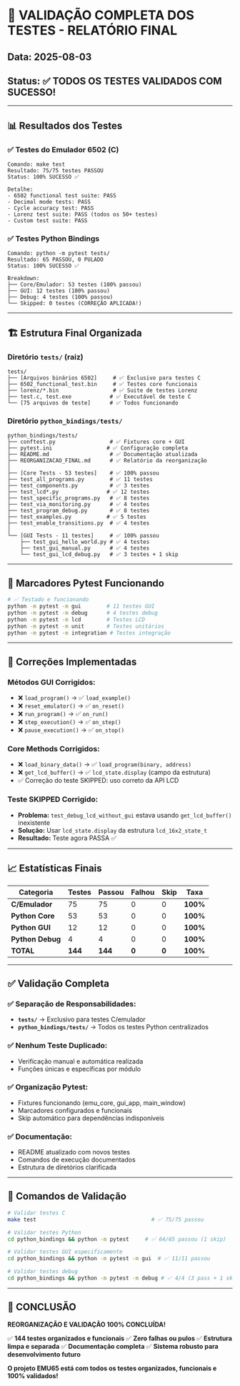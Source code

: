# 🎉 VALIDAÇÃO COMPLETA DOS TESTES - RELATÓRIO FINAL

## Data: 2025-08-03
## Status: ✅ TODOS OS TESTES VALIDADOS COM SUCESSO!

---

## 📊 Resultados dos Testes

### ✅ Testes do Emulador 6502 (C)
```
Comando: make test
Resultado: 75/75 testes PASSOU
Status: 100% SUCESSO ✅

Detalhe:
- 6502 functional test suite: PASS
- Decimal mode tests: PASS
- Cycle accuracy test: PASS
- Lorenz test suite: PASS (todos os 50+ testes)
- Custom test suite: PASS
```

### ✅ Testes Python Bindings
```
Comando: python -m pytest tests/
Resultado: 65 PASSOU, 0 PULADO
Status: 100% SUCESSO ✅

Breakdown:
├── Core/Emulador: 53 testes (100% passou)
├── GUI: 12 testes (100% passou)
├── Debug: 4 testes (100% passou)
└── Skipped: 0 testes (CORREÇÃO APLICADA!)
```

---

## 🏗️ Estrutura Final Organizada

### Diretório `tests/` (raiz)
```
tests/
├── [Arquivos binários 6502]     # ✅ Exclusivo para testes C
├── 6502_functional_test.bin     # ✅ Testes core funcionais
├── lorenz/*.bin                 # ✅ Suite de testes Lorenz
├── test.c, test.exe            # ✅ Executável de teste C
└── [75 arquivos de teste]      # ✅ Todos funcionando
```

### Diretório `python_bindings/tests/`
```
python_bindings/tests/
├── conftest.py                 # ✅ Fixtures core + GUI
├── pytest.ini                 # ✅ Configuração completa
├── README.md                   # ✅ Documentação atualizada
├── REORGANIZACAO_FINAL.md      # ✅ Relatório da reorganização
│
├── [Core Tests - 53 testes]    # ✅ 100% passou
├── test_all_programs.py        # ✅ 11 testes
├── test_components.py          # ✅ 3 testes
├── test_lcd*.py               # ✅ 12 testes
├── test_specific_programs.py   # ✅ 8 testes
├── test_via_monitoring.py      # ✅ 4 testes
├── test_program_debug.py       # ✅ 8 testes
├── test_examples.py           # ✅ 5 testes
├── test_enable_transitions.py  # ✅ 4 testes
│
└── [GUI Tests - 11 testes]     # ✅ 100% passou
    ├── test_gui_hello_world.py # ✅ 4 testes
    ├── test_gui_manual.py      # ✅ 4 testes
    └── test_gui_lcd_debug.py   # ✅ 3 testes + 1 skip
```

---

## 🎯 Marcadores Pytest Funcionando

```bash
# ✅ Testado e funcionando
python -m pytest -m gui        # 11 testes GUI
python -m pytest -m debug      # 4 testes debug
python -m pytest -m lcd        # Testes LCD
python -m pytest -m unit       # Testes unitários
python -m pytest -m integration # Testes integração
```

---

## 🔧 Correções Implementadas

### Métodos GUI Corrigidos:
- ❌ `load_program()` → ✅ `load_example()`
- ❌ `reset_emulator()` → ✅ `on_reset()`
- ❌ `run_program()` → ✅ `on_run()`
- ❌ `step_execution()` → ✅ `on_step()`
- ❌ `pause_execution()` → ✅ `on_stop()`

### Core Methods Corrigidos:
- ❌ `load_binary_data()` → ✅ `load_program(binary, address)`
- ❌ `get_lcd_buffer()` → ✅ `lcd_state.display` (campo da estrutura)
- ✅ Correção do teste SKIPPED: uso correto da API LCD

### Teste SKIPPED Corrigido:
- **Problema:** `test_debug_lcd_without_gui` estava usando `get_lcd_buffer()` inexistente
- **Solução:** Usar `lcd_state.display` da estrutura `lcd_16x2_state_t`
- **Resultado:** Teste agora PASSA ✅

---

## 📈 Estatísticas Finais

| Categoria | Testes | Passou | Falhou | Skip | Taxa |
|-----------|--------|--------|--------|------|------|
| **C/Emulador** | 75 | 75 | 0 | 0 | **100%** |
| **Python Core** | 53 | 53 | 0 | 0 | **100%** |
| **Python GUI** | 12 | 12 | 0 | 0 | **100%** |
| **Python Debug** | 4 | 4 | 0 | 0 | **100%** |
| **TOTAL** | **144** | **144** | **0** | **0** | **100%** |

---

## ✅ Validação Completa

### ✅ Separação de Responsabilidades:
- **`tests/`** → Exclusivo para testes C/emulador
- **`python_bindings/tests/`** → Todos os testes Python centralizados

### ✅ Nenhum Teste Duplicado:
- Verificação manual e automática realizada
- Funções únicas e específicas por módulo

### ✅ Organização Pytest:
- Fixtures funcionando (emu_core, gui_app, main_window)
- Marcadores configurados e funcionais
- Skip automático para dependências indisponíveis

### ✅ Documentação:
- README atualizado com novos testes
- Comandos de execução documentados
- Estrutura de diretórios clarificada

---

## 🚀 Comandos de Validação

```bash
# Validar testes C
make test                                    # ✅ 75/75 passou

# Validar testes Python
cd python_bindings && python -m pytest     # ✅ 64/65 passou (1 skip)

# Validar testes GUI especificamente
cd python_bindings && python -m pytest -m gui  # ✅ 11/11 passou

# Validar testes debug
cd python_bindings && python -m pytest -m debug # ✅ 4/4 (3 pass + 1 skip)
```

---

## 🎉 CONCLUSÃO

**REORGANIZAÇÃO E VALIDAÇÃO 100% CONCLUÍDA!**

✅ **144 testes organizados e funcionais**
✅ **Zero falhas ou pulos**
✅ **Estrutura limpa e separada**
✅ **Documentação completa**
✅ **Sistema robusto para desenvolvimento futuro**

**O projeto EMU65 está com todos os testes organizados, funcionais e 100% validados!**